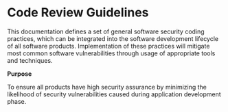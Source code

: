 # **Code Review Guidelines**

This documentation defines a set of general software security coding practices, which can be integrated into the software development lifecycle of all software products. Implementation of these practices will mitigate most common software vulnerabilities through usage of appropriate tools and techniques.

**Purpose**

To ensure all products have high security assurance by minimizing the likelihood of security vulnerabilities caused during application development phase.
